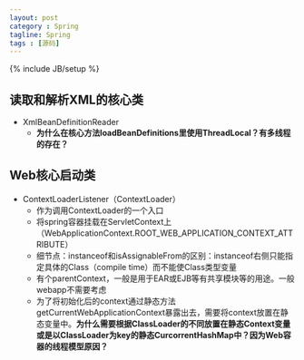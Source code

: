 ```yaml
---
layout: post
category : Spring
tagline: Spring
tags : [源码]
---
```

{% include JB/setup %}

## 读取和解析XML的核心类
- XmlBeanDefinitionReader
    - **为什么在核心方法loadBeanDefinitions里使用ThreadLocal？有多线程的存在？**

## Web核心启动类
- ContextLoaderListener（ContextLoader）
    - 作为调用ContextLoader的一个入口
    - 将spring容器挂载在ServletContext上（WebApplicationContext.ROOT_WEB_APPLICATION_CONTEXT_ATTRIBUTE）
    - 细节点：instanceof和isAssignableFrom的区别：instanceof右侧只能指定具体的Class（compile time）而不能使Class类型变量
    - 有个parentContext，一般是用于EAR或EJB等有共享模块等的用途。一般webapp不需要考虑
    - 为了将初始化后的context通过静态方法getCurrentWebApplicationContext暴露出去，需要将context放置在静态变量中。**为什么需要根据ClassLoader的不同放置在静态Context变量或是以ClassLoader为key的静态CurcorrentHashMap中？因为Web容器的线程模型原因？**
